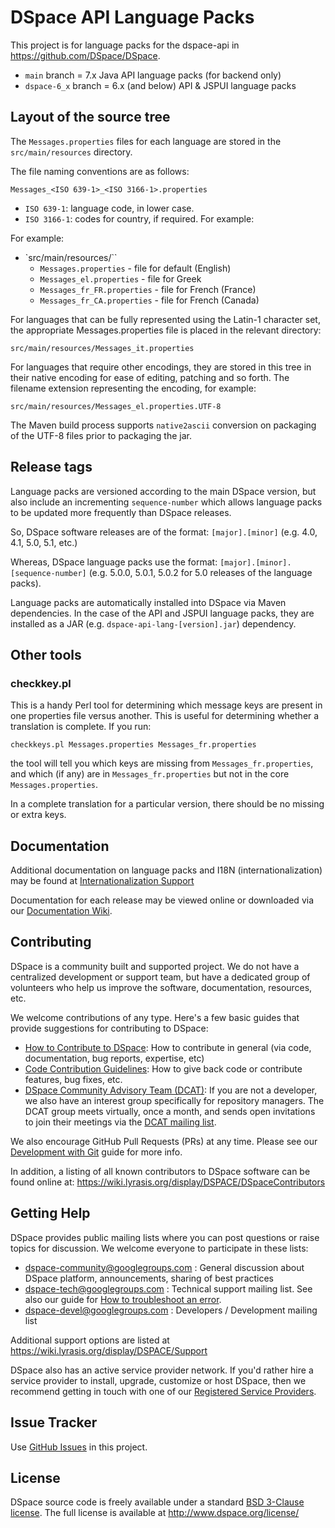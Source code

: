
# DSpace API Language Packs

This project is for language packs for the dspace-api in https://github.com/DSpace/DSpace.
* `main` branch = 7.x Java API language packs (for backend only)
* `dspace-6_x` branch = 6.x (and below) API & JSPUI language packs

## Layout of the source tree

The `Messages.properties` files for each language are stored in the `src/main/resources` directory.

The file naming conventions are as follows:

`Messages_<ISO 639-1>_<ISO 3166-1>.properties`

* `ISO 639-1`: language code, in lower case.
* `ISO 3166-1`: codes for country, if required.  For example:

For example:
* `src/main/resources/``
    * `Messages.properties` - file for default (English)
    * `Messages_el.properties` - file for Greek
    * `Messages_fr_FR.properties` - file for French (France)
    * `Messages_fr_CA.properties` - file for French (Canada)


For languages that can be fully represented using the Latin-1 character set, the appropriate Messages.properties file is placed in the relevant
directory:

`src/main/resources/Messages_it.properties`

For languages that require other encodings, they are stored in this tree in
their native encoding for ease of editing, patching and so forth.  The
filename extension representing the encoding, for example:

`src/main/resources/Messages_el.properties.UTF-8`

The Maven build process supports `native2ascii` conversion on packaging of the UTF-8 files prior to packaging the jar.

## Release tags

Language packs are versioned according to the main DSpace version, but also include an incrementing `sequence-number` which allows language packs to be updated more frequently than DSpace releases.

So, DSpace software releases are of the format: `[major].[minor]` (e.g. 4.0, 4.1, 5.0, 5.1, etc.)

Whereas, DSpace language packs use the format: `[major].[minor].[sequence-number]` (e.g. 5.0.0, 5.0.1, 5.0.2 for 5.0 releases of the language packs).

Language packs are automatically installed into DSpace via Maven dependencies. In the case of the API and JSPUI language packs, they are installed as a JAR (e.g. `dspace-api-lang-[version].jar`) dependency.

## Other tools

### checkkey.pl

This is a handy Perl tool for determining which message keys are present in one properties file versus another.  This is useful for determining whether a translation is complete.  If you run:

`checkkeys.pl Messages.properties Messages_fr.properties`

the tool will tell you which keys are missing from `Messages_fr.properties`, and which (if any) are in `Messages_fr.properties` but not in the core `Messages.properties`.

In a complete translation for a particular version, there should be no missing or extra keys.

## Documentation

Additional documentation on language packs and I18N (internationalization) may be found at [Internationalization Support](https://wiki.lyrasis.org/pages/viewpage.action?pageId=19006307)

Documentation for each release may be viewed online or downloaded via our [Documentation Wiki](https://wiki.lyrasis.org/display/DSDOC/).

## Contributing

DSpace is a community built and supported project. We do not have a centralized development or support team,
but have a dedicated group of volunteers who help us improve the software, documentation, resources, etc.

We welcome contributions of any type. Here's a few basic guides that provide suggestions for contributing to DSpace:
* [How to Contribute to DSpace](https://wiki.lyrasis.org/display/DSPACE/How+to+Contribute+to+DSpace): How to contribute in general (via code, documentation, bug reports, expertise, etc)
* [Code Contribution Guidelines](https://wiki.lyrasis.org/display/DSPACE/Code+Contribution+Guidelines): How to give back code or contribute features, bug fixes, etc.
* [DSpace Community Advisory Team (DCAT)](https://wiki.lyrasis.org/display/cmtygp/DSpace+Community+Advisory+Team): If you are not a developer, we also have an interest group specifically for repository managers. The DCAT group meets virtually, once a month, and sends open invitations to join their meetings via the [DCAT mailing list](https://groups.google.com/d/forum/DSpaceCommunityAdvisoryTeam).

We also encourage GitHub Pull Requests (PRs) at any time. Please see our [Development with Git](https://wiki.lyrasis.org/display/DSPACE/Development+with+Git) guide for more info.

In addition, a listing of all known contributors to DSpace software can be
found online at: https://wiki.lyrasis.org/display/DSPACE/DSpaceContributors

## Getting Help

DSpace provides public mailing lists where you can post questions or raise topics for discussion.
We welcome everyone to participate in these lists:

* [dspace-community@googlegroups.com](https://groups.google.com/d/forum/dspace-community) : General discussion about DSpace platform, announcements, sharing of best practices
* [dspace-tech@googlegroups.com](https://groups.google.com/d/forum/dspace-tech) : Technical support mailing list. See also our guide for [How to troubleshoot an error](https://wiki.lyrasis.org/display/DSPACE/Troubleshoot+an+error).
* [dspace-devel@googlegroups.com](https://groups.google.com/d/forum/dspace-devel) : Developers / Development mailing list

Additional support options are listed at https://wiki.lyrasis.org/display/DSPACE/Support

DSpace also has an active service provider network. If you'd rather hire a service provider to
install, upgrade, customize or host DSpace, then we recommend getting in touch with one of our
[Registered Service Providers](http://www.dspace.org/service-providers).

## Issue Tracker

Use [GitHub Issues](https://github.com/DSpace/dspace-api-lang/issues) in this project.

## License

DSpace source code is freely available under a standard [BSD 3-Clause license](https://opensource.org/licenses/BSD-3-Clause).
The full license is available at http://www.dspace.org/license/
